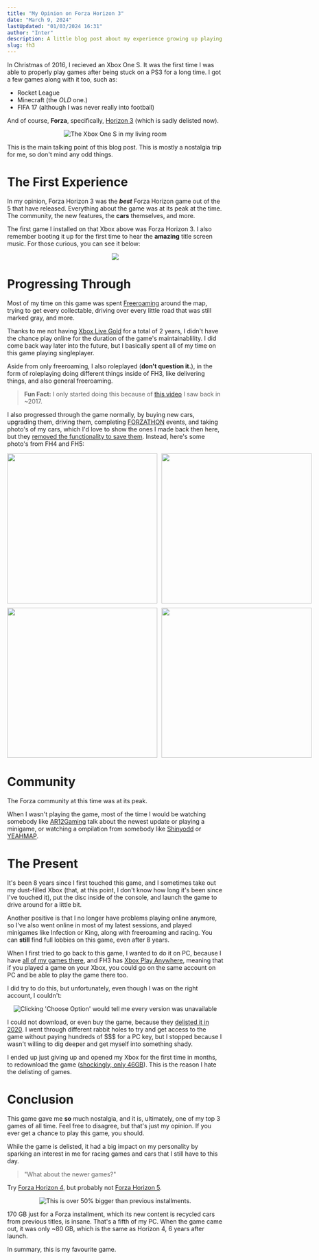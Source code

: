 ```yaml
---
title: "My Opinion on Forza Horizon 3"
date: "March 9, 2024"
lastUpdated: "01/03/2024 16:31"
author: "Inter"
description: A little blog post about my experience growing up playing Forza Horizon 3, a game released in 2016 by Playground Games.
slug: fh3
---
```


In Christmas of 2016, I recieved an Xbox One S. It was the first time I was able to properly play games after being stuck on a PS3 for a long time. I got a few games along with it too, such as:

* Rocket League
* Minecraft (the *OLD* one.)
* FIFA 17 (although I was never really into football)

And of course, **Forza**, specifically, [Horizon 3](https://en.wikipedia.org/wiki/Forza_Horizon_3) 
(which is sadly delisted now).


<div align="center">
  <img src="/blog/forza-horizon-3/xbox-one-s.png" alt="The Xbox One S in my living room">
</div>


This is the main talking point of this blog post. This is mostly a nostalgia trip for me, so don't mind any odd things.

# The First Experience

In my opinion, Forza Horizon 3 was the ***best*** Forza Horizon game out of the 5 that have released. Everything about the game was at its peak at the time. The community, the new features, the **cars** themselves, and more. 

The first game I installed on that Xbox above was Forza Horizon 3. I also remember booting it up for the first time to hear the **amazing** title screen music. For those curious, you can see it below:

<div align="center">

<a href="https://www.youtube.com/watch?v=2CbJUm_AfJs">
  <img src="https://img.youtube.com/vi/2CbJUm_AfJs/0.jpg">
</a>

</div>

# Progressing Through

Most of my time on this game was spent [Freeroaming](https://en.wiktionary.org/wiki/free_roam) around the map, trying to get every collectable, driving over every little road that was still marked gray, and more.

Thanks to me not having [Xbox Live Gold](https://www.xbox.com/en-GB/live/gold) for a total of 2 years, I didn't have the chance play online for the duration of the game's maintainablility. I did come back way later into the future, but I basically spent all of my time on this game playing singleplayer.

Aside from only freeroaming, I also roleplayed (**don't question it.**), in the form of roleplaying doing different things inside of FH3, like delivering things, and also general freeroaming.

> **Fun Fact:** I only started doing this because of [this video](https://www.youtube.com/watch?v=xDQ7KLGe42s) I saw back in ~2017.</span>

I also progressed through the game normally, by buying new cars, upgrading them, driving them, completing [FORZATHON](https://forza.fandom.com/wiki/Forza_Horizon_3/Forzathon) events, and taking photo's of my cars, which I'd love to show the ones I made back then here, but they [removed the functionality to save them](https://steamcommunity.com/app/1551360/discussions/0/3416557114763087581/). Instead, here's some photo's from FH4 and FH5:

<div align="center">
  <div style="display: grid; grid-template-columns: repeat(2, 1fr); gap: 10px;"> <!-- grid-style formation -->
    <img src="/blog/forza-horizon-3/forza-image-1.png" width="350">
    <img src="/blog/forza-horizon-3/forza-image-2.png" width="350">
    <img src="/blog/forza-horizon-3/forza-image-3.png" width="350">
    <img src="/blog/forza-horizon-3/forza-image-4.png" width="350">
  </div>
</div>

# Community

The Forza community at this time was at its peak.

When I wasn't playing the game, most of the time I would be watching somebody like [AR12Gaming](https://www.youtube.com/@AR12Gaming) talk about the newest update or playing a minigame, or watching a ompilation from somebody like [Shinyodd](https://www.youtube.com/watch?v=jE37PeTZtEg&t=37s) or [YEAHMAP](https://www.youtube.com/watch?v=f_AoTnOHIJE).

# The Present

It's been 8 years since I first touched this game, and I sometimes take out my dust-filled Xbox (that, at this point, I don't know how long it's been since I've touched it), put the disc inside of the console, and launch the game to drive around for a little bit.

Another positive is that I no longer have problems playing online anymore, so I've also went online in most of my latest sessions, and played minigames like Infection or King, along with freeroaming and racing. You can **still** find full lobbies on this game, even after 8 years.

When I first tried to go back to this game, I wanted to do it on PC, because I have [all of my games there](https://steamcommunity.com/id/intermed/), and FH3 has [Xbox Play Anywhere](https://www.xbox.com/en-US/games/xbox-play-anywhere), meaning that if you played a game on your Xbox, you could go on the same account on PC and be able to play the game there too.

I did try to do this, but unfortunately, even though I was on the right account, I couldn't:

<div align="center">
    <img src="/blog/forza-horizon-3/fh3-delisted.png" alt="Clicking 'Choose Option' would tell me every version was unavailable">
</div>

 I could not download, or even buy the game, because they [delisted it in 2020](https://support.forzamotorsport.net/hc/en-us/articles/360052097274-Forza-Horizon-3-Unavailable-for-Purchase#:~:text=Forza%20Horizon%203%20and%20its,game%20and%20its%20associated%20content.). I went through different rabbit holes to try and get access to the game without paying hundreds of $$$ for a PC key, but I stopped because I wasn't willing to dig deeper and get myself into something shady.

I ended up just giving up and opened my Xbox for the first time in months, to redownload the game ([shockingly, only 46GB](https://www.google.com/search?q=fh3+install+size+xbox&source=lmns&bih=752&biw=772&client=opera-gx&hs=lfP&hl=en&sa=X&ved=2ahUKEwjvou2u2-eEAxXPbKQEHUb1CkcQ0pQJKAB6BAgBEAI)). This is the reason I hate the delisting of games.

# Conclusion

This game gave me **so** much nostalgia, and it is, ultimately, one of my top 3 games of all time. Feel free to disagree, but that's just my opinion. If you ever get a chance to play this game, you should.

While the game is delisted, it had a big impact on my personality by sparking an interest in me for racing games and cars that I still have to this day.

> "What about the newer games?"

Try [Forza Horizon 4](https://store.steampowered.com/app/1293830/Forza_Horizon_4/), but probably not [Forza Horizon 5](https://store.steampowered.com/app/1551360/Forza_Horizon_5/).

<div align="center">
    <img src="/blog/forza-horizon-3/170gb-fh5.png" alt="This is over 50% bigger than previous installments.">
</div>

170 GB just for a Forza installment, which its new content is recycled cars from previous titles, is insane. That's a fifth of my PC. When the game came out, it was only ~80 GB, which is the same as Horizon 4, 6 years after launch.

In summary, this is my favourite game.